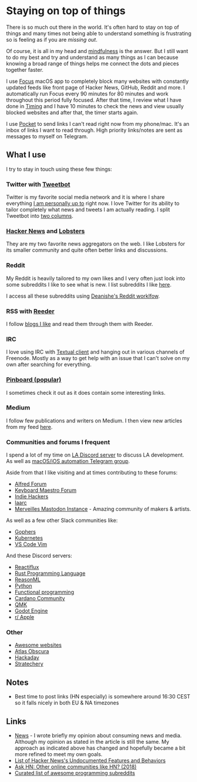 # Staying on top of things

There is so much out there in the world. It's often hard to stay on top of things and many times not being able to understand something is frustrating so is feeling as if you are _missing out_.

Of course, it is all in my head and [mindfulness](../mindfulness/mindfulness.md) is the answer. But I still want to do my best and try and understand as many things as I can because knowing a broad range of things helps me connect the dots and pieces together faster.

I use [Focus](https://heyfocus.com) macOS app to completely block many websites with constantly updated feeds like front page of Hacker News, GitHub, Reddit and more. I automatically run Focus every 90 minutes for 80 minutes and work throughout this period fully focused. After that time, I review what I have done in [Timing](../macOS/apps/timing.md) and I have 10 minutes to check the news and view usually blocked websites and after that, the timer starts again.

I use [Pocket](https://app.getpocket.com) to send links I can't read right now from my phone/mac. It's an inbox of links I want to read through. High priority links/notes are sent as messages to myself on Telegram.

## What I use

I try to stay in touch using these few things:

### Twitter with [Tweetbot](../macOS/apps/tweetbot.md)

Twitter is my favorite social media network and it is where I share everything [I am personally up to](https://twitter.com/nikitavoloboev) right now. I love Twitter for its ability to tailor completely what news and tweets I am actually reading. I split Tweetbot into [two columns](../macOS/apps/tweetbot.md).

### [Hacker News](https://hckrnews.com/) and [Lobsters](https://lobste.rs/)

They are my two favorite news aggregators on the web. I like Lobsters for its smaller community and quite often better links and discussions.

### Reddit

My Reddit is heavily tailored to my own likes and I very often just look into some subreddits I like to see what is new. I list subreddits I like [here](https://github.com/learn-anything/reddit#readme).

I access all these subreddits using [Deanishe's Reddit worklfow](https://github.com/deanishe/alfred-reddit#readme).

### RSS with [Reeder](http://reederapp.com/mac/)

I follow [blogs I like](blogs.md) and read them through them with Reeder.

### IRC

I love using IRC with [Textual client](../macOS/apps/textual.md) and hanging out in various channels of Freenode. Mostly as a way to get help with an issue that I can't solve on my own after searching for everything.

### [Pinboard (popular)](https://pinboard.in/popular/)

I sometimes check it out as it does contain some interesting links.

### Medium

I follow few publications and writers on Medium. I then view new articles from my feed [here](https://medium.com/stream/network).

### Communities and forums I frequent

I spend a lot of my time on [LA Discord server](https://discord.gg/KKYdWjt) to discuss LA development. As well as [macOS/iOS automation Telegram group](https://t.me/joinchat/BBKnQU4_rty6_942PFbPbw).

Aside from that I like visiting and at times contributing to these forums:

- [Alfred Forum](https://www.alfredforum.com)
- [Keyboard Maestro Forum](https://forum.keyboardmaestro.com/latest)
- [Indie Hackers](https://www.indiehackers.com/)
- [laarc](https://www.laarc.io/)
- [Merveilles Mastodon Instance](https://merveilles.town) - Amazing community of makers & artists.

As well as a few other Slack communities like:

- [Gophers](https://invite.slack.golangbridge.org/)
- [Kubernetes](http://slack.k8s.io)
- [VS Code Vim](https://vscodevim-slackin.azurewebsites.net/)

And these Discord servers:

- [Reactiflux](https://discord.gg/9pZJYR9)
- [Rust Programming Language](https://discordapp.com/invite/rust-lang)
- [ReasonML](https://discord.gg/Agv7fMN)
- [Python](https://pythondiscord.com/)
- [Functional programming](https://discord.gg/xQwR7P7)
- [Cardano Community](https://discordapp.com/invite/kwY6rj8)
- [QMK](https://discord.gg/mthbPUc)
- [Godot Engine](https://discord.gg/ZXJERxu)
- [r/ Apple](https://discordapp.com/invite/apple)

### Other

- [Awesome websites](https://github.com/learn-anything/websites#readme)
- [Atlas Obscura](https://www.atlasobscura.com/)
- [Hackaday](https://hackaday.com/)
- [Stratechery](https://stratechery.com/)

## Notes

- Best time to post links (HN especially) is somewhere around 16:30 CEST so it falls nicely in both EU & NA timezones

## Links

- [News](https://medium.com/@nikitavoloboev/news-d6bcaaf40121) - I wrote briefly my opinion about consuming news and media. Although my opinion as stated in the article is still the same. My approach as indicated above has changed and hopefully became a bit more refined to meet my own goals.
- [List of Hacker News's Undocumented Features and Behaviors](https://github.com/minimaxir/hacker-news-undocumented)
- [Ask HN: Other online communities like HN? (2018)](https://news.ycombinator.com/item?id=18384680)
- [Curated list of awesome programming subreddits](https://github.com/iCHAIT/awesome-subreddits#readme)
